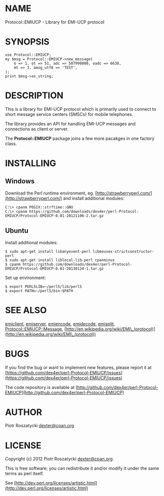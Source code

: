 # NAME

Protocol::EMIUCP - Library for EMI-UCP protocol

# SYNOPSIS

    use Protocol::EMIUCP;
    my $msg = Protocol::EMIUCP->new_message(
        o => 1, ot => 51, adc => 507998000, oadc => 6638,
        mt => 3, amsg_utf8 => 'TEST',
    );
    print $msg->as_string;

# DESCRIPTION

This is a library for EMI-UCP protocol which is primarily used to connect to
short message service centers (SMSCs) for mobile telephones.

The library provides an API for handling EMI-UCP messages and connections as
client or server.

The __Protocol::EMIUCP__ package joins a few more pacakges in one factory
class.

# INSTALLING

## Windows

Download the Perl runtime environment, eg. [http://strawberryperl.com/](http://strawberryperl.com/) and install additional modules:

    C:\> cpanm POSIX::strftime::GNU
    C:\> cpanm https://github.com/downloads/dex4er/perl-Protocol-EMIUCP/Protocol-EMIUCP-0.01-20121106-2.tar.gz

## Ubuntu

Install additional modules:

    $ sudo apt-get install libanyevent-perl libmousex-strictconstructor-perl
    $ sudo apt-get install liblocal-lib-perl cpanminus
    $ cpanm https://github.com/downloads/dex4er/perl-Protocol-EMIUCP/Protocol-EMIUCP-0.01-20130124-1.tar.gz

Set up environment:

    $ export PERL5LIB=~/perl5/lib/perl5
    $ export PATH=~/perl5/bin:$PATH

# SEE ALSO

[emiclient](http://search.cpan.org/perldoc?emiclient), [emiserver](http://search.cpan.org/perldoc?emiserver), [emiencode](http://search.cpan.org/perldoc?emiencode), [emidecode](http://search.cpan.org/perldoc?emidecode), [emisplit](http://search.cpan.org/perldoc?emisplit),
[Protocol::EMIUCP::Message](http://search.cpan.org/perldoc?Protocol::EMIUCP::Message), [http://en.wikipedia.org/wiki/EMI\_(protocol)](http://en.wikipedia.org/wiki/EMI\_(protocol))

# BUGS

If you find the bug or want to implement new features, please report it at
[https://github.com/dex4er/perl-Protocol-EMIUCP/issues](https://github.com/dex4er/perl-Protocol-EMIUCP/issues)

The code repository is available at
[http://github.com/dex4er/perl-Protocol-EMIUCP](http://github.com/dex4er/perl-Protocol-EMIUCP)

# AUTHOR

Piotr Roszatycki <dexter@cpan.org>

# LICENSE

Copyright (c) 2012 Piotr Roszatycki <dexter@cpan.org>.

This is free software; you can redistribute it and/or modify it under
the same terms as perl itself.

See [http://dev.perl.org/licenses/artistic.html](http://dev.perl.org/licenses/artistic.html)
